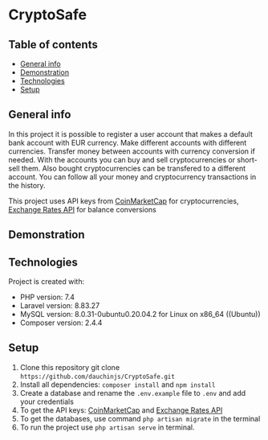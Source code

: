 # CryptoSafe

## Table of contents
* [General info](#general-info)
* [Demonstration](#demonstration)
* [Technologies](#technologies)
* [Setup](#setup)

## General info
In this project it is possible to register a user account that makes a default bank account with EUR currency. Make different accounts with different currencies. Transfer money between accounts with currency conversion if needed. With the accounts you can buy and sell cryptocurrencies or short-sell them. Also bought cryptocurrencies can be transfered to a different account. You can follow all your money and cryptocurrency transactions in the history.

This project uses API keys from [CoinMarketCap](https://coinmarketcap.com/) for cryptocurrencies, [Exchange Rates API](https://exchangeratesapi.io/) for balance conversions

## Demonstration


## Technologies

Project is created with:

* PHP version: 7.4
* Laravel version: 8.83.27
* MySQL version: 8.0.31-0ubuntu0.20.04.2 for Linux on x86_64 ((Ubuntu))
* Composer version: 2.4.4

## Setup

1. Clone this repository git clone `https://github.com/dauchinjs/CryptoSafe.git`
2. Install all dependencies: `composer install` and `npm install`
3. Create a database and rename the `.env.example` file to `.env` and add your credentials
4. To get the API keys: [CoinMarketCap](https://coinmarketcap.com/) and [Exchange Rates API](https://exchangeratesapi.io/)
5. To get the databases, use command `php artisan migrate` in the terminal
6. To run the project use `php artisan serve` in terminal.
